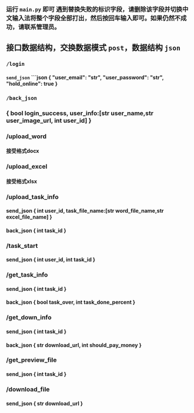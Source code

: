 ### 运行 `main.py` 即可 遇到替换失败的标识字段，请删除该字段并切换中文输入法将整个字段全部打出，然后按回车输入即可。如果仍然不成功，请联系管理员。 

## 接口数据结构，交换数据模式 `post`，数据结构 `json` 

### `/login`

 #### `send_json` ```json {    "user_email": "str",    "user_password": "str",    "hold_online": true }

### `/back_json`

### { bool login_success, user_info:[str user_name,str user_image_url, int user_id] }

### /upload_word

#### 接受格式docx 

### /upload_excel 

#### 接受格式xlsx

### /upload_task_info

#### send_json { int user_id, task_file_name:[str word_file_name,str excel_file_name] } 

#### back_json { int task_id } 

### /task_start 

#### send_json { int user_id, int task_id }

### /get_task_info 

#### send_json { int task_id } 

#### back_json { bool task_over, int task_done_percent }

### /get_down_info 

#### send_json { int task_id } 

#### back_json { str download_url, int should_pay_money } 

### /get_preview_file 

#### send_json { int task_id }

### /download_file 

#### send_json { str download_url }